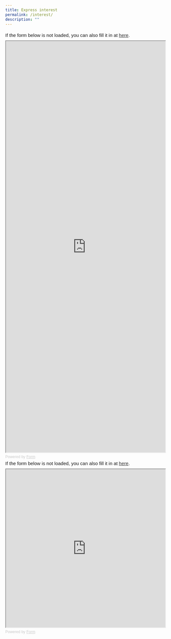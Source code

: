 ```yaml
---
title: Express interest
permalink: /interest/
description: ""
---
```

<div style="font-family: Sans-Serif;
    font-size: 15px;
    color: #000;
    opacity: 0.9;
    padding-top: 5px;
    padding-bottom: 8px;">
  If the form below is not loaded, you can also fill it in at
  <a href="https://form.gov.sg/64b9fcc3eec4f900120c0500">here</a>.
</div>

<!-- Change the width and height values to suit you best -->
<iframe style="width: 100%; height: 1300px" src="https://form.gov.sg/64b9fcc3eec4f900120c0500" id="iframe"></iframe>

<div style="font-family: Sans-Serif;
    font-size: 12px;
    color: #999;
    opacity: 0.5;
    padding-top: 5px;">
  Powered by <a style="color: #999" href="https://form.gov.sg">Form</a>
</div>

<div style="font-family: Sans-Serif; font-size: 15px; color: #000; opacity: 0.9; padding-top: 5px; padding-bottom: 8px;"> If the form below is not loaded, you can also fill it in at <a href="https://form.gov.sg/643f8dd4d1a2d80012f93e34">here</a>. </div> <!-- Change the width and height values to suit you best --> <iframe style="width: 100%; height: 500px" src="https://form.gov.sg/643f8dd4d1a2d80012f93e34" id="iframe"></iframe> <div style="font-family: Sans-Serif; font-size: 12px; color: #999; opacity: 0.5; padding-top: 5px;"> Powered by <a style="color: #999" href="https://form.gov.sg">Form</a> </div>